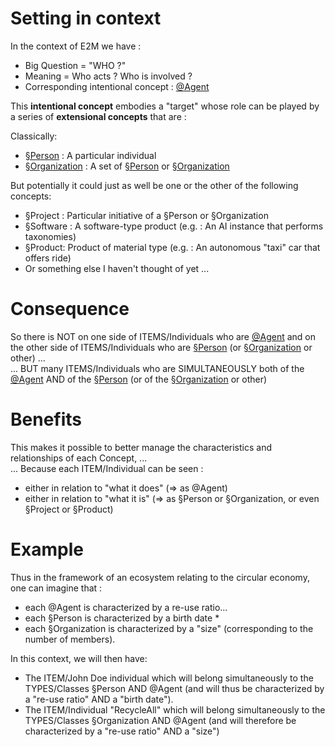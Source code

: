 Setting in context
==
In the context of E2M we have :
* Big Question = "WHO ?"
* Meaning = Who acts ? Who is involved ?
* Corresponding intentional concept : <a href="https://github.com/iPlumb3r/EcosystemMapping/blob/master/1_Semantic/Conceptionary/%40Agent.md">@Agent</a>

This __intentional concept__ embodies a "target" whose role can be played by a series of __extensional concepts__ that are :

Classically:
* <a href="https://github.com/iPlumb3r/EcosystemMappingModel/blob/master/1_Semantic/Conceptionary/%C2%A7Person.md">§Person</a> : A particular individual
* <a href="https://github.com/iPlumb3r/EcosystemMappingModel/blob/master/1_Semantic/Conceptionary/%C2%A7Organization.md">§Organization</a> : A set of <a href="https://github.com/iPlumb3r/EcosystemMappingModel/blob/master/1_Semantic/Conceptionary/%C2%A7Person.md">§Person</a> or <a href="https://github.com/iPlumb3r/EcosystemMappingModel/blob/master/1_Semantic/Conceptionary/%C2%A7Organization.md">§Organization</a>   

But potentially it could just as well be one or the other of the following concepts:
* §Project : Particular initiative of a §Person or §Organization
* §Software : A software-type product (e.g. : An AI instance that performs taxonomies)
* §Product: Product of material type (e.g. : An autonomous "taxi" car that offers ride)
* Or something else I haven't thought of yet ... 

Consequence
==
So there is NOT on one side of ITEMS/Individuals who are <a href="https://github.com/iPlumb3r/EcosystemMapping/blob/master/1_Semantic/Conceptionary/%40Agent.md">@Agent</a> and on the other side of ITEMS/Individuals who are <a href="https://github.com/iPlumb3r/EcosystemMappingModel/blob/master/1_Semantic/Conceptionary/%C2%A7Person.md">§Person</a> (or <a href="https://github.com/iPlumb3r/EcosystemMappingModel/blob/master/1_Semantic/Conceptionary/%C2%A7Organization.md">§Organization</a> or other) ...   
... BUT many ITEMS/Individuals who are SIMULTANEOUSLY both of the <a href="https://github.com/iPlumb3r/EcosystemMapping/blob/master/1_Semantic/Conceptionary/%40Agent.md">@Agent</a> AND of the <a href="https://github.com/iPlumb3r/EcosystemMappingModel/blob/master/1_Semantic/Conceptionary/%C2%A7Person.md">§Person</a> (or of the <a href="https://github.com/iPlumb3r/EcosystemMappingModel/blob/master/1_Semantic/Conceptionary/%C2%A7Organization.md">§Organization</a> or other)

Benefits
==
This makes it possible to better manage the characteristics and relationships of each Concept, ...   
... Because each ITEM/Individual can be seen :
* either in relation to "what it does" (=> as @Agent)
* either in relation to "what it is" (=> as §Person or §Organization, or even §Project or §Product)

Example
==
Thus in the framework of an ecosystem relating to the circular economy, one can imagine that : 
* each @Agent is characterized by a re-use ratio...
* each §Person is characterized by a birth date * 
* each §Organization is characterized by a "size" (corresponding to the number of members).

In this context, we will then have:
* The ITEM/John Doe individual which will belong simultaneously to the TYPES/Classes §Person AND @Agent (and will thus be characterized by a "re-use ratio" AND a "birth date").
* The ITEM/Individual "RecycleAll" which will belong simultaneously to the TYPES/Classes §Organization AND @Agent (and will therefore be characterized by a "re-use ratio" AND a "size")


